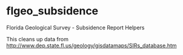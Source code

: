 flgeo_subsidence
================

Florida Geological Survey - Subsidence Report Helpers

This cleans up data from http://www.dep.state.fl.us/geology/gisdatamaps/SIRs_database.htm
